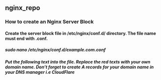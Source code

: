 ## nginx_repo

### How to create an Nginx Server Block
#### Create the server block file in /etc/nginx/conf.d/ directory. The file name must end with .conf.
##### sudo nano /etc/nginx/conf.d/example.com.conf
##### Put the following text into the file. Replace the red texts with your own domain name. Don’t forget to create A records for your domain name in your DNS manager i.e CloudFlare
